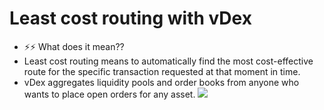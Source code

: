 # Least cost routing with vDex

- ⚡️⚡️ What does it mean?? 
- Least cost routing means to automatically find the most cost-effective route for the specific transaction requested at that moment in time. 
- vDex aggregates liquidity pools and order books from anyone who wants to place open orders for any asset.
![](assets/Least%20%cost%20%routing%20%with%20%vDex.jpg)
